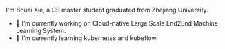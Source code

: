 I'm Shuai Xie, a CS master student graduated from Zhejiang University.

- 🎯 I’m currently working on Cloud-native Large Scale End2End Machine Learning System.
- 🎨 I’m currently learning kubernetes and kubeflow.

<!-- I'm Shuai Xie, a CS master student at Zhejiang University. I received my bachelor's degree from Central South University.

**🎯 Focus**

- Active Learning, Semantic Segmentation

**🎨 Projects**

- DEAL: Difficulty-aware Active Learning for Semantic Segmentaion, ACCV2020. [paper](https://openaccess.thecvf.com/content/ACCV2020/html/Xie_DEAL_Difficulty-aware_Active_Learning_for_Semantic_Segmentation_ACCV_2020_paper.html). [code](https://github.com/Shuai-Xie/DEAL)
- SegHZ: Aerial Image Segmentation. [code](https://github.com/Shuai-Xie/SegHZ)
- Wali: Autonomous Driving for Turtblebot2 with Indoor Semantic Segmentation. [code](https://github.com/Shuai-Xie/Wali-turtlebot)
- AI + X Deep Learning Platform -->

<!-- <p float="left">
  <img height="120" align="center" src="https://github-readme-stats.vercel.app/api?username=shuai-xie&show_icons=true&include_all_commits=true&count_private=true&hide=contribs,prs&theme=vue" />
  <img height="120" align="center" src="https://github-readme-stats.vercel.app/api/top-langs/?username=shuai-xie&&layout=compact&theme=vue" />
</p> -->



<!--
**Shuai-Xie/Shuai-Xie** is a ✨ _special_ ✨ repository because its `README.md` (this file) appears on your GitHub profile.

Here are some ideas to get you started:

- 🔭 I’m currently working on ...
- 🌱 I’m currently learning ...
- 👯 I’m looking to collaborate on ...
- 🤔 I’m looking for help with ...
- 💬 Ask me about ...
- 📫 How to reach me: ...
- 😄 Pronouns: ...
- ⚡ Fun fact: ...
-->
